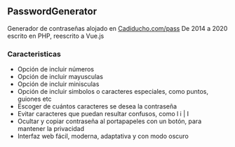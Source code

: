 ## PasswordGenerator

Generador de contraseñas alojado en [Cadiducho.com/pass](http://cadiducho.com/pass)
De 2014 a 2020 escrito en PHP, reescrito a Vue.js

### Caracteristicas
* Opción de incluir números
* Opción de incluir mayusculas
* Opción de incluir minisculas
* Opción de incluir simbolos o caracteres especiales, como puntos, guiones etc
* Escoger de cuántos caracteres se desea la contraseña
* Evitar caracteres que puedan resultar confusos, como l i | I
* Ocultar y copiar contraseña al portapapeles con un botón, para mantener la privacidad
* Interfaz web fácil, moderna, adaptativa y con modo oscuro
